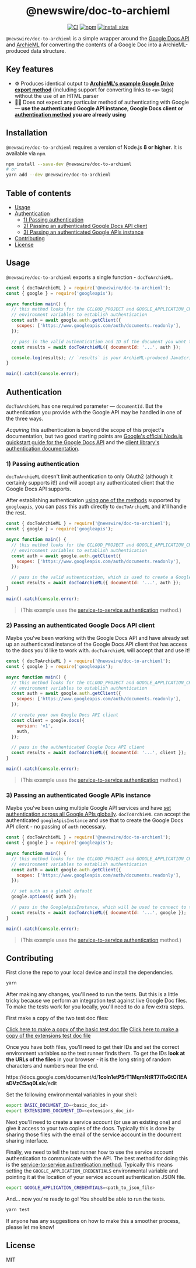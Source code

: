 <h1 align="center">
  @newswire/doc-to-archieml
</h1>
<p align="center">
  <a href="https://github.com/rdmurphy/doc-to-archieml/actions/workflows/ci.yaml"><img src="https://github.com/rdmurphy/doc-to-archieml/actions/workflows/ci.yaml/badge.svg" alt="CI"></a>
  <a href="https://www.npmjs.org/package/@newswire/doc-to-archieml"><img src="https://badgen.net/npm/v/@newswire/doc-to-archieml" alt="npm"></a>
  <a href="https://packagephobia.now.sh/result?p=@newswire/doc-to-archieml"><img src="https://badgen.net/packagephobia/install/@newswire/doc-to-archieml" alt="install size"></a>
</p>

`@newswire/doc-to-archieml` is a simple wrapper around the [Google Docs API](https://developers.google.com/docs/api/) and [ArchieML](http://archieml.org) for converting the contents of a Google Doc into a ArchieML-produced data structure.

## Key features

- ⚙️ Produces identical output to **[ArchieML's example Google Drive export method](https://github.com/newsdev/archieml-js/tree/master#using-with-google-documents)** (including support for converting links to `<a>` tags) without the use of an HTML parser
- 👩‍🔧 Does not expect any particular method of authenticating with Google — **use the authenticated Google API instance, Google Docs client or [authentication method](https://github.com/googleapis/google-api-nodejs-client#authentication-and-authorization) you are already using**

## Installation

`@newswire/doc-to-archieml` requires a version of Node.js **8 or higher**. It is available via `npm`.

```sh
npm install --save-dev @newswire/doc-to-archieml
# or
yarn add --dev @newswire/doc-to-archieml
```

## Table of contents

<!-- START doctoc generated TOC please keep comment here to allow auto update -->
<!-- DON'T EDIT THIS SECTION, INSTEAD RE-RUN doctoc TO UPDATE -->

- [Usage](#usage)
- [Authentication](#authentication)
  - [1) Passing authentication](#1-passing-authentication)
  - [2) Passing an authenticated Google Docs API client](#2-passing-an-authenticated-google-docs-api-client)
  - [3) Passing an authenticated Google APIs instance](#3-passing-an-authenticated-google-apis-instance)
- [Contributing](#contributing)
- [License](#license)

<!-- END doctoc generated TOC please keep comment here to allow auto update -->

## Usage

`@newswire/doc-to-archieml` exports a single function - `docToArchieML`.

```js
const { docToArchieML } = require('@newswire/doc-to-archieml');
const { google } = require('googleapis');

async function main() {
  // this method looks for the GCLOUD_PROJECT and GOOGLE_APPLICATION_CREDENTIALS
  // environment variables to establish authentication
  const auth = await google.auth.getClient({
    scopes: ['https://www.googleapis.com/auth/documents.readonly'],
  });

  // pass in the valid authentication and ID of the document you want to process
  const results = await docToArchieML({ documentId: '...', auth });

  console.log(results); // `results` is your ArchieML-produced JavaScript object
}

main().catch(console.error);
```

## Authentication

`docToArchieML` has one required parameter — `documentId`. But the authentication you provide with the Google API may be handled in one of the three ways.

_Acquiring_ this authentication is beyond the scope of this project's documentation, but two good starting points are [Google's official Node.js quickstart guide for the Google Docs API](https://developers.google.com/docs/api/quickstart/nodejs) and the [client library's authentication documentation](https://github.com/googleapis/google-api-nodejs-client#authentication-and-authorization).

### 1) Passing authentication

`docToArchieML` doesn't limit authentication to only OAuth2 (although it certainly supports it!) and will accept any authenticated client that the Google Docs API supports.

After establishing authentication [using one of the methods](https://github.com/googleapis/google-api-nodejs-client#authentication-and-authorization) supported by `googleapis`, you can pass this auth directly to `docToArchieML` and it'll handle the rest.

```js
const { docToArchieML } = require('@newswire/doc-to-archieml');
const { google } = require('googleapis');

async function main() {
  // this method looks for the GCLOUD_PROJECT and GOOGLE_APPLICATION_CREDENTIALS
  // environment variables to establish authentication
  const auth = await google.auth.getClient({
    scopes: ['https://www.googleapis.com/auth/documents.readonly'],
  });

  // pass in the valid authentication, which is used to create a Google Docs API client internally
  const results = await docToArchieML({ documentId: '...', auth });
}

main().catch(console.error);
```

> (This example uses the [service-to-service authentication](https://github.com/googleapis/google-api-nodejs-client#service-to-service-authentication) method.)

### 2) Passing an authenticated Google Docs API client

Maybe you've been working with the Google Docs API and have already set up an authenticated instance of the Google Docs API client that has access to the docs you'd like to work with. `docToArchieML` will accept that and use it!

```js
const { docToArchieML } = require('@newswire/doc-to-archieml');
const { google } = require('googleapis');

async function main() {
  // this method looks for the GCLOUD_PROJECT and GOOGLE_APPLICATION_CREDENTIALS
  // environment variables to establish authentication
  const auth = await google.auth.getClient({
    scopes: ['https://www.googleapis.com/auth/documents.readonly'],
  });

  // create your own Google Docs API client
  const client = google.docs({
    version: 'v1',
    auth,
  });

  // pass in the authenticated Google Docs API client
  const results = await docToArchieML({ documentId: '...', client });
}

main().catch(console.error);
```

> (This example uses the [service-to-service authentication](https://github.com/googleapis/google-api-nodejs-client#service-to-service-authentication) method.)

### 3) Passing an authenticated Google APIs instance

Maybe you've been using multiple Google API services and have [set authentication across all Google APIs globally](https://github.com/googleapis/google-api-nodejs-client#setting-global-or-service-level-auth). `docToArchieML` can accept the authenticated `googleApisInstance` and use that to create the Google Docs API client - no passing of `auth` necessary.

```js
const { docToArchieML } = require('@newswire/doc-to-archieml');
const { google } = require('googleapis');

async function main() {
  // this method looks for the GCLOUD_PROJECT and GOOGLE_APPLICATION_CREDENTIALS
  // environment variables to establish authentication
  const auth = await google.auth.getClient({
    scopes: ['https://www.googleapis.com/auth/documents.readonly'],
  });

  // set auth as a global default
  google.options({ auth });

  // pass in the GoogleApisInstance, which will be used to connect to the Google Docs API
  const results = await docToArchieML({ documentId: '...', google });
}

main().catch(console.error);
```

> (This example uses the [service-to-service authentication](https://github.com/googleapis/google-api-nodejs-client#service-to-service-authentication) method.)

## Contributing

First clone the repo to your local device and install the dependencies.

```sh
yarn
```

After making any changes, you'll need to run the tests. But this is a little tricky because we perform an integration test against live Google Doc files. To make the tests work for you locally, you'll need to do a few extra steps.

First make a copy of the two test doc files:

[Click here to make a copy of the basic test doc file](https://docs.google.com/document/d/1coln1etP5rT1MqmNtRT7lToGtCi1EAsDVzC5aq0LsIc/copy)
[Click here to make a copy of the extensions test doc file](https://docs.google.com/document/d/1_v0gAswpNnGnDqAx7cU_1bFEK8J7fi8EBvfKvgGZubc/copy)

Once you have both files, you'll need to get their IDs and set the correct environment variables so the test runner finds them. To get the IDs **look at the URLs of the files** in your browser - it is the long string of random characters and numbers near the end.

https://<span></span>docs.google.com/document/d/**1coln1etP5rT1MqmNtRT7lToGtCi1EAsDVzC5aq0LsIc**/edit

Set the following environmental variables in your shell:

```sh
export BASIC_DOCUMENT_ID=<basic_doc_id>
export EXTENSIONS_DOCUMENT_ID=<extensions_doc_id>
```

Next you'll need to create a service account (or use an existing one) and give it access to your two copies of the docs. Typically this is done by sharing those files with the email of the service account in the document sharing interface.

Finally, we need to tell the test runner how to use the service account authentication to communicate with the API. The best method for doing this is the [service-to-service authentication method](https://github.com/googleapis/google-api-nodejs-client#service-to-service-authentication). Typically this means setting the `GOOGLE_APPLICATION_CREDENTIALS` environmental variable and pointing it at the location of your service account authentication JSON file.

```sh
export GOOGLE_APPLICATION_CREDENTIALS=<path_to_json_file>
```

And... now you're ready to go! You should be able to run the tests.

```sh
yarn test
```

If anyone has any suggestions on how to make this a smoother process, please let me know!

## License

MIT
